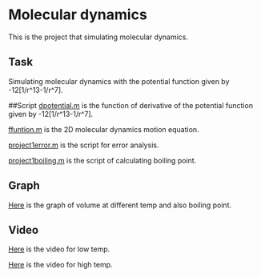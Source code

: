 # Molecular dynamics
This is the project that simulating molecular dynamics.

## Task
Simulating molecular dynamics with the potential function given by -12[1/r^13-1/r^7].

##Script
[dpotential.m](https://github.com/blacksde/Numerical-Methods-for-Differential-Equations/blob/master/Molecular%20dynamics/dpotential.m) is the function of derivative of the potential function given by -12[1/r^13-1/r^7].

[ffuntion.m](https://github.com/blacksde/Numerical-Methods-for-Differential-Equations/blob/master/Molecular%20dynamics/ffuntion.m) is the 2D molecular dynamics motion equation.

[project1error.m](https://github.com/blacksde/Numerical-Methods-for-Differential-Equations/blob/master/Molecular%20dynamics/project1error.m) is the script for error analysis.

[project1boiling.m](https://github.com/blacksde/Numerical-Methods-for-Differential-Equations/blob/master/Molecular%20dynamics/project1boiling.m) is the script of calculating boiling point.

## Graph
[Here](https://github.com/blacksde/Numerical-Methods-for-Differential-Equations/blob/master/Molecular%20dynamics/Boiling%20point.jpg) is the graph of volume at different temp and also boiling point.

## Video
[Here](https://github.com/blacksde/Numerical-Methods-for-Differential-Equations/blob/master/Molecular%20dynamics/low_temp_anim.avi) is the video for low temp.

[Here](https://github.com/blacksde/Numerical-Methods-for-Differential-Equations/blob/master/Molecular%20dynamics/high_temp_anim.avi) is the video for high temp.
 
